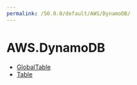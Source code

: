 ```yaml
---
permalink: /50.0.0/default/AWS/DynamoDB/
---
```


# AWS.DynamoDB



* [GlobalTable](GlobalTable.md)
* [Table](Table.md)